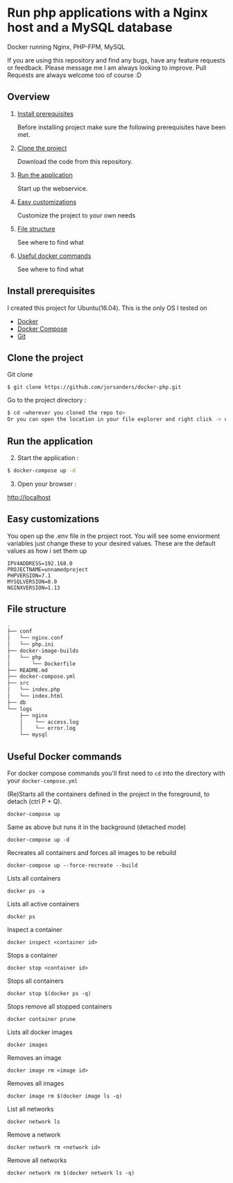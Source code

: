 # Run php applications with a Nginx host and a MySQL database

Docker running Nginx, PHP-FPM, MySQL

If you are using this repository and find any bugs, have any feature requests or feedback. Please message me I am always looking to improve. Pull Requests are always welcome too of course :D

## Overview

1. [Install prerequisites](#install-prerequisites)

    Before installing project make sure the following prerequisites have been met.

2. [Clone the project](#clone-the-project)

    Download the code from this repository.

3. [Run the application](#run-the-application)

    Start up the webservice.
    
4. [Easy customizations](#easy-customizations)

    Customize the project to your own needs
        
5. [File structure](#file-structure)

    See where to find what
            
6. [Useful docker commands](#usefull-docker-commands)

    See where to find what

## Install prerequisites

I created this project for Ubuntu(16.04). This is the only OS I tested on

* [Docker](https://docs.docker.com/engine/installation/)
* [Docker Compose](https://docs.docker.com/compose/install/)
* [Git](https://git-scm.com/downloads)

## Clone the project

Git clone
```
$ git clone https://github.com/jorsanders/docker-php.git
```

Go to the project directory : 

```sh
$ cd <wherever you cloned the repo to>
Or you can open the location in your file explorer and right click -> open in explorer
```
## Run the application

2. Start the application :

```sh
$ docker-compose up -d
```
    
3. Open your browser :

[http://localhost](http://localhost)
   
   
## Easy customizations

You open up the .env file in the project root. You will see some enviorment variables just change these to your desired values.
These are the default values as how i set them up
```
IPV4ADDRESS=192.168.0
PROJECTNAME=unnamedproject
PHPVERSION=7.1
MYSQLVERSION=8.0
NGINXVERSION=1.13
``` 
    
## File structure

```sh
.
├── conf
│   └── nginx.conf
│   └── php.ini
├── docker-image-builds
│   └── php
│       └── Dockerfile
├── README.md
├── docker-compose.yml
├── src
│   └── index.php
│   └── index.html
├── db
└── logs
    ├── nginx
    │    └── access.log
    │    └── error.log
    └── mysql
```

## Useful Docker commands
For docker compose commands you'll first need to ```cd``` into the directory with your ```docker-compose.yml```

(Re)Starts all the containers defined in the project in the foreground, to detach (ctrl P + Q). 
```
docker-compose up
```

Same as above but runs it in the background (detached mode)
```
docker-compose up -d
```

Recreates all containers and forces all images to be rebuild
```
docker-compose up --force-recreate --build
```

Lists all containers
```
docker ps -a
```

Lists all active containers
```
docker ps
```

Inspect a container
```
docker inspect <container id>
```

Stops a container
```
docker stop <container id>
```

Stops all containers
```
docker stop $(docker ps -q)
```

Stops remove all stopped containers
```
docker container prune
```

Lists all docker images
```
docker images
```

Removes an image
```
docker image rm <image id>
```

Removes all images
```
docker image rm $(docker image ls -q)
```

List all networks
```
docker network ls
```

Remove a network
```
docker network rm <network id>
```

Remove all networks
```
docker network rm $(docker network ls -q)
```
